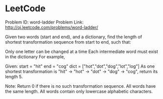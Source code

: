 LeetCode
========

Problem ID: word-ladder
Problem Link: http://oj.leetcode.com/problems/word-ladder/

Given two words (start and end), and a dictionary, find the length of shortest 
transformation sequence from start to end, such that:

Only one letter can be changed at a time
Each intermediate word must exist in the dictionary
For example,

Given:
start = "hit"
end = "cog"
dict = ["hot","dot","dog","lot","log"]
As one shortest transformation is "hit" -> "hot" -> "dot" -> "dog" -> "cog",
return its length 5.

Note:
Return 0 if there is no such transformation sequence.
All words have the same length.
All words contain only lowercase alphabetic characters.
